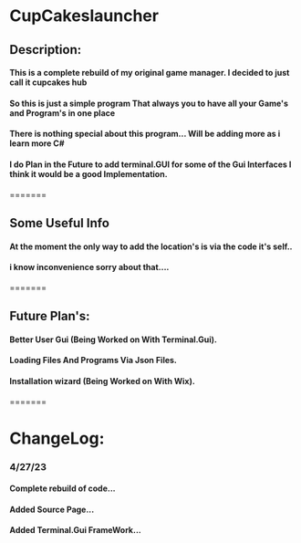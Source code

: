 #									CupCakeslauncher
 
## Description:
#### This is a complete rebuild of my original game manager. I decided to just call it cupcakes hub
#### So this is just a simple program That always you to have all your Game's and Program's in one place
#### There is nothing special about this program... Will be adding more as i learn more C#
#### I do Plan in the Future to add terminal.GUI for some of the Gui Interfaces I think it would be a good Implementation.  

=======
## Some Useful Info
#### At the moment the only way to add the location's is via  the code it's self..
#### i know inconvenience sorry about that....
=======
## Future Plan's:
#### Better User Gui (Being Worked on With Terminal.Gui).
#### Loading Files And Programs Via Json Files.
#### Installation wizard (Being Worked on With Wix).

=======
# ChangeLog:

### 4/27/23
#### Complete rebuild of code...
#### Added Source Page...
#### Added Terminal.Gui FrameWork...

